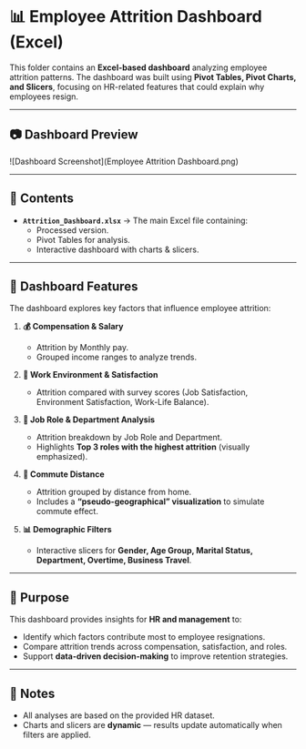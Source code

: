 # 📊 Employee Attrition Dashboard (Excel)

This folder contains an **Excel-based dashboard** analyzing employee attrition patterns. The dashboard was built using **Pivot Tables, Pivot Charts, and Slicers**, focusing on HR-related features that could explain why employees resign.

---

## 📷 Dashboard Preview
![Dashboard Screenshot](Employee Attrition Dashboard.png)

---

## 📂 Contents
- **`Attrition_Dashboard.xlsx`** → The main Excel file containing:  
  - Processed version.  
  - Pivot Tables for analysis.  
  - Interactive dashboard with charts & slicers.  

---

## 🧩 Dashboard Features
The dashboard explores key factors that influence employee attrition:

1. **💰 Compensation & Salary**  
   - Attrition by Monthly pay.  
   - Grouped income ranges to analyze trends.  

2. **🏢 Work Environment & Satisfaction**  
   - Attrition compared with survey scores (Job Satisfaction, Environment Satisfaction, Work-Life Balance).  

3. **👔 Job Role & Department Analysis**  
   - Attrition breakdown by Job Role and Department.  
   - Highlights **Top 3 roles with the highest attrition** (visually emphasized).  

4. **🚶 Commute Distance**  
   - Attrition grouped by distance from home.  
   - Includes a **“pseudo-geographical” visualization** to simulate commute effect.  

5. **📊 Demographic Filters**  
   - Interactive slicers for **Gender, Age Group, Marital Status, Department, Overtime, Business Travel**.  

---

## 🎯 Purpose
This dashboard provides insights for **HR and management** to:
- Identify which factors contribute most to employee resignations.  
- Compare attrition trends across compensation, satisfaction, and roles.  
- Support **data-driven decision-making** to improve retention strategies.  

---

## 📌 Notes
- All analyses are based on the provided HR dataset.  
- Charts and slicers are **dynamic** — results update automatically when filters are applied.   

